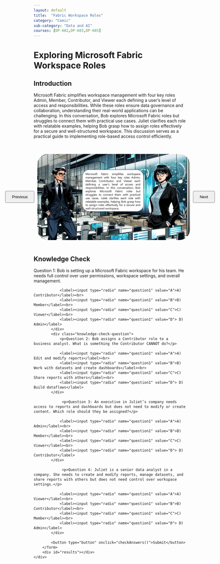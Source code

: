 ```yaml
---
layout: default
title:  "Fabric Workspace Roles"
category: "Comic"
sub-category: "Data and AI"
courses: [DP-602,DP-603,DP-605]
---
```



# Exploring Microsoft Fabric Workspace Roles


## Introduction
Microsoft Fabric simplifies workspace management with four key roles Admin, Member, Contributor, and Viewer each defining a user’s level of access and responsibilities. While these roles ensure data governance and collaboration, understanding their real-world applications can be challenging.
In this conversation, Bob explores Microsoft Fabric roles but struggles to connect them with practical use cases. Juliet clarifies each role with relatable examples, helping Bob grasp how to assign roles effectively for a secure and well-structured workspace. This discussion serves as a practical guide to implementing role-based access control efficiently.

<html lang="en">
<head>
    <meta charset="UTF-8">
    <meta name="viewport" content="width=device-width, initial-scale=1.0">
    <title>Image Carousel</title>
    <style>
        .carousel-container {
            display: flex;
            align-items: center;
            justify-content: center;
            margin-top: 50px;
        }
        .carousel-image {
            width: 800px;
            max-height: 700px;
            transition: transform 0.3s ease;
            cursor: pointer;
         border-radius: 35px;
        }
        .carousel-image.enlarged {
            transform: scale(1.5);
        }
        .carousel-button {
            padding: 10px 20px;
            margin: 0 10px;
            cursor: pointer;
        }
        .knowledge-check {
            margin-top: 50px;
        }
        .knowledge-check-question {
            margin-bottom: 20px;
        }
        .correct {
            color: green;
        }
        .incorrect {
            color: red;
        }
    </style>
</head>
<body>
    <div class="carousel-container">
        <button class="carousel-button" onclick="prevImage()">Previous</button>
        <img id="carousel" class="carousel-image" src="./images/sunil-dialog.png" alt="Image Carousel" onclick="toggleEnlarge()" class="img-fluid">
        <button class="carousel-button" onclick="nextImage()">Next</button>
    </div>

  <div class="knowledge-check">
        <h2>Knowledge Check</h2>
        <form id="knowledgeCheckForm">
            <div class="knowledge-check-question">
                <p>Question 1: Bob is setting up a Microsoft Fabric workspace for his team. He needs full control over user permissions, workspace settings, and overall management.</p>
                
                <label><input type="radio" name="question1" value="A">A) Contributor</label><br>
                <label><input type="radio" name="question1" value="B">B) Member</label><br>
                <label><input type="radio" name="question1" value="C">C) Viewer</label><br>
                <label><input type="radio" name="question1" value="D"> D) Admin</label>
            </div>
            <div class="knowledge-check-question">
                <p>Question 2: Bob assigns a Contributor role to a business analyst. What is something the Contributor CANNOT do?</p>
                
                <label><input type="radio" name="question1" value="A">A) Edit and modify reports</label><br>
                <label><input type="radio" name="question1" value="B">B) Work with datasets and create dashboards</label><br>
                <label><input type="radio" name="question1" value="C">C) Share reports with others</label><br>
                <label><input type="radio" name="question1" value="D"> D) Build dataflows</label>
            </div>

                 <p>Question 3: An executive in Juliet’s company needs access to reports and dashboards but does not need to modify or create content. Which role should they be assigned?</p>
                
                <label><input type="radio" name="question1" value="A">A) Admin</label><br>
                <label><input type="radio" name="question1" value="B">B) Member</label><br>
                <label><input type="radio" name="question1" value="C">C) Viewer</label><br>
                <label><input type="radio" name="question1" value="D"> D) Contributor</label>
            </div>

                 <p>Question 4: Juliet is a senior data analyst in a company. She needs to create and modify reports, manage datasets, and share reports with others but does not need control over workspace settings.</p>
                
                <label><input type="radio" name="question1" value="A">A) Viewer</label><br>
                <label><input type="radio" name="question1" value="B">B) Contributor</label><br>
                <label><input type="radio" name="question1" value="C">C) Member</label><br>
                <label><input type="radio" name="question1" value="D"> D) Admin</label>
            </div>
                           
            <button type="button" onclick="checkAnswers()">Submit</button>
        </form>
        <div id="results"></div>
    </div>

    
  <script>
        const images = ["./images/Slide1.PNG", "./images/Slide2.PNG", "./images/Slide3.PNG", "./images/Slide4.PNG", "./images/Slide5.PNG", "./images/Slide6.PNG", "./images/Slide7.PNG", "./images/Slide8.PNG", "./images/Slide9.PNG"];
        let currentIndex = 0;

        function showImage(index) {
            const carousel = document.getElementById('carousel');
            carousel.src = images[index];
        }

        function nextImage() {
            currentIndex = (currentIndex + 1) % images.length;
            showImage(currentIndex);
        }

        function prevImage() {
            currentIndex = (currentIndex - 1 + images.length) % images.length;
            showImage(currentIndex);
        }

        function toggleEnlarge() {
            const carousel = document.getElementById('carousel');
            carousel.classList.toggle('enlarged');
        }

            function checkAnswers() {
            const answers = {
                question1: 'D',
                question2: 'C',
               question3: 'C',
               question4: 'C'
                
               
            };

            let score = 0;
            const form = document.getElementById('knowledgeCheckForm');
            const results = document.getElementById('results');
            results.innerHTML = '';

            for (const [question, correctAnswer] of Object.entries(answers)) {
                const selected = form.querySelector(`input[name="${question}"]:checked`);
                const questionElement = form.querySelector(`input[name="${question}"][value="${correctAnswer}"]`).parentElement;
                if (selected && selected.value === correctAnswer) {
                    score++;
                    questionElement.classList.add('correct');
                } else if (selected) {
                    selected.parentElement.classList.add('incorrect');
                    questionElement.classList.add('correct');
                } else {
                    questionElement.classList.add('correct');
                }
            }

  

            results.innerHTML = `You got ${score} out of ${Object.keys(answers).length} correct.`;
        }
    </script>
</body>
</html>
